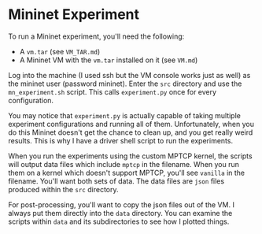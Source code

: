 Mininet Experiment
==================

To run a Mininet experiment, you'll need the following:

- A `vm.tar` (see `VM_TAR.md`)
- A Mininet VM with the `vm.tar` installed on it (see `VM.md`)

Log into the machine (I used ssh but the VM console works just as well) as
the mininet user (password mininet). Enter the `src` directory and use the
`mn_experiment.sh` script. This calls `experiment.py` once for every
configuration.

You may notice that `experiment.py` is actually capable of taking multiple
experiment configurations and running all of them. Unfortunately, when you do
this Mininet doesn't get the chance to clean up, and you get really weird
results. This is why I have a driver shell script to run the experiments.

When you run the experiments using the custom MPTCP kernel, the scripts will
output data files which include `mptcp` in the filename. When you run them on a
kernel which doesn't support MPTCP, you'll see `vanilla` in the filename. You'll
want both sets of data. The data files are `json` files produced within the
`src` directory.

For post-processing, you'll want to copy the json files out of the VM. I always
put them directly into the `data` directory. You can examine the scripts within
`data` and its subdirectories to see how I plotted things.
